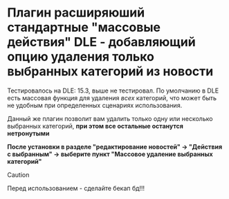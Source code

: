 # Плагин расширяюший стандартные "массовые действия" DLE - добавляющий опцию удаления только выбранных категорий из новости
Тестировалось на DLE: 15.3, выше не тестировал.
По умолчанию в DLE есть массовая функция для удаления *всех* категорий, что может быть не удобным при определенных сценариях использования.

Данный же плагин позволит вам удалить только одну или несколько выбранных категорий, **при этом все остальные останутся нетронутыми**

**После установки в разделе "редактирование новостей" -> "Действия с выбранным" -> выберите пункт "Массовое удаление выбранных категорий"**

> [!CAUTION]
> Перед использованием - сделайте бекап бд!!!

